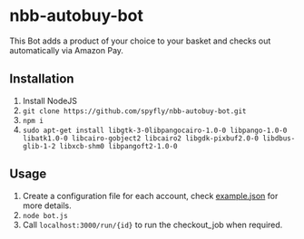 # nbb-autobuy-bot
This Bot adds a product of your choice to your basket and checks out automatically via Amazon Pay.

## Installation
1. Install NodeJS
2. `git clone https://github.com/spyfly/nbb-autobuy-bot.git`
3. `npm i`
4. `sudo apt-get install libgtk-3-0libpangocairo-1.0-0 libpango-1.0-0 libatk1.0-0 libcairo-gobject2 libcairo2 libgdk-pixbuf2.0-0 libdbus-glib-1-2 libxcb-shm0 libpangoft2-1.0-0`

## Usage
1. Create a configuration file for each account, check [example.json](configs/example.json) for more details.
2. `node bot.js`
3. Call `localhost:3000/run/{id}` to run the checkout_job when required.
